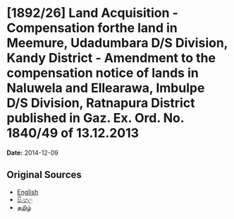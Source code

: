 # [1892/26] Land Acquisition - Compensation forthe land in Meemure, Udadumbara D/S Division, Kandy District - Amendment to the compensation notice of lands in Naluwela and Ellearawa, Imbulpe D/S Division, Ratnapura District published in Gaz. Ex. Ord. No. 1840/49 of 13.12.2013

**Date:** 2014-12-09

## Original Sources

- [English](https://documents.gov.lk/view/extra-gazettes/2014/12/1892-26_E.pdf)
- [සිංහල](https://documents.gov.lk/view/extra-gazettes/2014/12/1892-26_S.pdf)
- [தமிழ்](https://documents.gov.lk/view/extra-gazettes/2014/12/1892-26_T.pdf)
